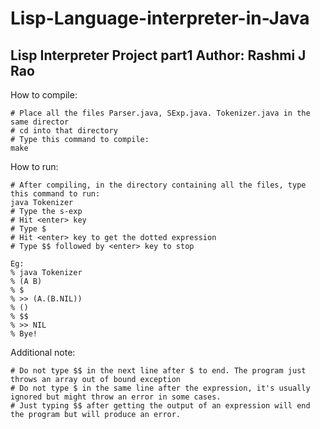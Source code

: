 # Lisp-Language-interpreter-in-Java

Lisp Interpreter Project part1
Author: Rashmi J Rao
-------------------------------

How to compile: 

	# Place all the files Parser.java, SExp.java. Tokenizer.java in the same director
	# cd into that directory
	# Type this command to compile:
	make


How to run:

	# After compiling, in the directory containing all the files, type this command to run:
	java Tokenizer
	# Type the s-exp
	# Hit <enter> key
	# Type $
	# Hit <enter> key to get the dotted expression
	# Type $$ followed by <enter> key to stop

	Eg:
	% java Tokenizer
	% (A B)
	% $
	% >> (A.(B.NIL))
	% ()
	% $$
	% >> NIL
	% Bye!

Additional note:

	# Do not type $$ in the next line after $ to end. The program just throws an array out of bound exception
	# Do not type $ in the same line after the expression, it's usually ignored but might throw an error in some cases.
	# Just typing $$ after getting the output of an expression will end the program but will produce an error.
